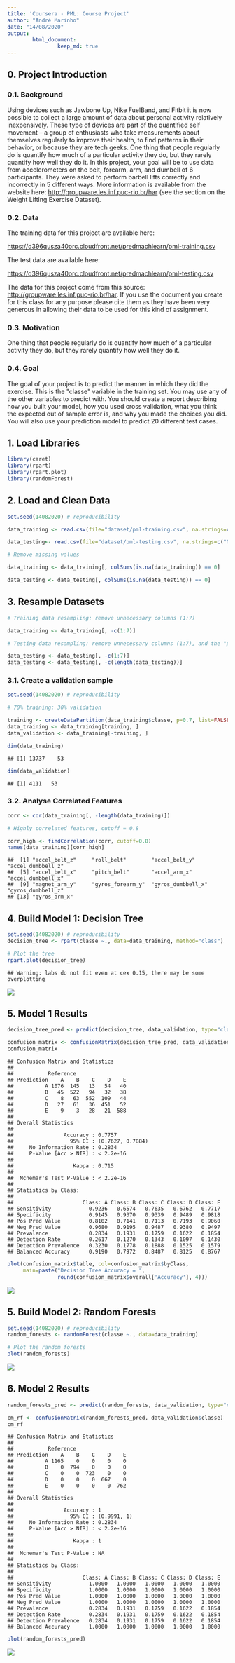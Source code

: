 ```yaml
---
title: 'Coursera - PML: Course Project'
author: "André Marinho"
date: "14/08/2020"
output: 
        html_document:
                keep_md: true
---
```




## 0. Project Introduction

### 0.1. Background

Using devices such as Jawbone Up, Nike FuelBand, and Fitbit it is now possible to collect a large amount of data about personal activity relatively inexpensively. These type of devices are part of the quantified self movement – a group of enthusiasts who take measurements about themselves regularly to improve their health, to find patterns in their behavior, or because they are tech geeks. One thing that people regularly do is quantify how much of a particular activity they do, but they rarely quantify how well they do it. In this project, your goal will be to use data from accelerometers on the belt, forearm, arm, and dumbell of 6 participants. They were asked to perform barbell lifts correctly and incorrectly in 5 different ways. More information is available from the website here: <http://groupware.les.inf.puc-rio.br/har> (see the section on the Weight Lifting Exercise Dataset). 

### 0.2. Data

The training data for this project are available here:

<https://d396qusza40orc.cloudfront.net/predmachlearn/pml-training.csv>

The test data are available here:

<https://d396qusza40orc.cloudfront.net/predmachlearn/pml-testing.csv>

The data for this project come from this source: <http://groupware.les.inf.puc-rio.br/har>. If you use the document you create for this class for any purpose please cite them as they have been very generous in allowing their data to be used for this kind of assignment.

### 0.3. Motivation
One thing that people regularly do is quantify how much of a particular activity they do, but they rarely quantify how well they do it.

### 0.4. Goal

The goal of your project is to predict the manner in which they did the exercise. This is the "classe" variable in the training set. You may use any of the other variables to predict with. You should create a report describing how you built your model, how you used cross validation, what you think the expected out of sample error is, and why you made the choices you did. You will also use your prediction model to predict 20 different test cases.

## 1. Load Libraries


```r
library(caret)
library(rpart)
library(rpart.plot)
library(randomForest)
```

## 2. Load and Clean Data


```r
set.seed(14082020) # reproducibility

data_training <- read.csv(file="dataset/pml-training.csv", na.strings=c("NA", "#DIV/0!", ""), header=TRUE)

data_testing<- read.csv(file="dataset/pml-testing.csv", na.strings=c("NA", "#DIV/0!", ""), header=TRUE)

# Remove missing values

data_training <- data_training[, colSums(is.na(data_training)) == 0]

data_testing <- data_testing[, colSums(is.na(data_testing)) == 0]
```

## 3. Resample Datasets


```r
# Training data resampling: remove unnecessary columns (1:7)

data_training <- data_training[, -c(1:7)]

# Testing data resampling: remove unnecessary columns (1:7), and the "problem_id" column (of the Coursera assignment project)

data_testing <- data_testing[, -c(1:7)]
data_testing <- data_testing[, -c(length(data_testing))]
```

### 3.1. Create a validation sample


```r
set.seed(14082020) # reproducibility

# 70% training; 30% validation

training <- createDataPartition(data_training$classe, p=0.7, list=FALSE)
data_training <- data_training[training, ]
data_validation <- data_training[-training, ]

dim(data_training)
```

```
## [1] 13737    53
```

```r
dim(data_validation)
```

```
## [1] 4111   53
```

### 3.2. Analyse Correlated Features


```r
corr <- cor(data_training[, -length(data_training)])

# Highly correlated features, cutoff = 0.8

corr_high <- findCorrelation(corr, cutoff=0.8)
names(data_training)[corr_high]
```

```
##  [1] "accel_belt_z"     "roll_belt"        "accel_belt_y"     "accel_dumbbell_z"
##  [5] "accel_belt_x"     "pitch_belt"       "accel_arm_x"      "accel_dumbbell_x"
##  [9] "magnet_arm_y"     "gyros_forearm_y"  "gyros_dumbbell_x" "gyros_dumbbell_z"
## [13] "gyros_arm_x"
```

## 4. Build Model 1: Decision Tree


```r
set.seed(14082020) # reproducibility
decision_tree <- rpart(classe ~., data=data_training, method="class")

# Plot the tree
rpart.plot(decision_tree)
```

```
## Warning: labs do not fit even at cex 0.15, there may be some overplotting
```

![](Coursera-PML-Week4_files/figure-html/unnamed-chunk-6-1.png)<!-- -->

## 5. Model 1 Results


```r
decision_tree_pred <- predict(decision_tree, data_validation, type="class")

confusion_matrix <- confusionMatrix(decision_tree_pred, data_validation$classe)
confusion_matrix
```

```
## Confusion Matrix and Statistics
## 
##           Reference
## Prediction    A    B    C    D    E
##          A 1076  145   13   54   40
##          B   45  522   94   32   38
##          C    8   63  552  109   44
##          D   27   61   36  451   52
##          E    9    3   28   21  588
## 
## Overall Statistics
##                                           
##                Accuracy : 0.7757          
##                  95% CI : (0.7627, 0.7884)
##     No Information Rate : 0.2834          
##     P-Value [Acc > NIR] : < 2.2e-16       
##                                           
##                   Kappa : 0.715           
##                                           
##  Mcnemar's Test P-Value : < 2.2e-16       
## 
## Statistics by Class:
## 
##                      Class: A Class: B Class: C Class: D Class: E
## Sensitivity            0.9236   0.6574   0.7635   0.6762   0.7717
## Specificity            0.9145   0.9370   0.9339   0.9489   0.9818
## Pos Pred Value         0.8102   0.7141   0.7113   0.7193   0.9060
## Neg Pred Value         0.9680   0.9195   0.9487   0.9380   0.9497
## Prevalence             0.2834   0.1931   0.1759   0.1622   0.1854
## Detection Rate         0.2617   0.1270   0.1343   0.1097   0.1430
## Detection Prevalence   0.3230   0.1778   0.1888   0.1525   0.1579
## Balanced Accuracy      0.9190   0.7972   0.8487   0.8125   0.8767
```

```r
plot(confusion_matrix$table, col=confusion_matrix$byClass,
     main=paste("Decision Tree Accuracy = ",
                round(confusion_matrix$overall['Accuracy'], 4)))
```

![](Coursera-PML-Week4_files/figure-html/unnamed-chunk-7-1.png)<!-- -->

## 5. Build Model 2: Random Forests


```r
set.seed(14082020) # reproducibility
random_forests <- randomForest(classe ~., data=data_training)

# Plot the random forests
plot(random_forests)
```

![](Coursera-PML-Week4_files/figure-html/unnamed-chunk-8-1.png)<!-- -->

## 6. Model 2 Results


```r
random_forests_pred <- predict(random_forests, data_validation, type="class")

cm_rf <- confusionMatrix(random_forests_pred, data_validation$classe)
cm_rf
```

```
## Confusion Matrix and Statistics
## 
##           Reference
## Prediction    A    B    C    D    E
##          A 1165    0    0    0    0
##          B    0  794    0    0    0
##          C    0    0  723    0    0
##          D    0    0    0  667    0
##          E    0    0    0    0  762
## 
## Overall Statistics
##                                      
##                Accuracy : 1          
##                  95% CI : (0.9991, 1)
##     No Information Rate : 0.2834     
##     P-Value [Acc > NIR] : < 2.2e-16  
##                                      
##                   Kappa : 1          
##                                      
##  Mcnemar's Test P-Value : NA         
## 
## Statistics by Class:
## 
##                      Class: A Class: B Class: C Class: D Class: E
## Sensitivity            1.0000   1.0000   1.0000   1.0000   1.0000
## Specificity            1.0000   1.0000   1.0000   1.0000   1.0000
## Pos Pred Value         1.0000   1.0000   1.0000   1.0000   1.0000
## Neg Pred Value         1.0000   1.0000   1.0000   1.0000   1.0000
## Prevalence             0.2834   0.1931   0.1759   0.1622   0.1854
## Detection Rate         0.2834   0.1931   0.1759   0.1622   0.1854
## Detection Prevalence   0.2834   0.1931   0.1759   0.1622   0.1854
## Balanced Accuracy      1.0000   1.0000   1.0000   1.0000   1.0000
```

```r
plot(random_forests_pred)
```

![](Coursera-PML-Week4_files/figure-html/unnamed-chunk-9-1.png)<!-- -->

